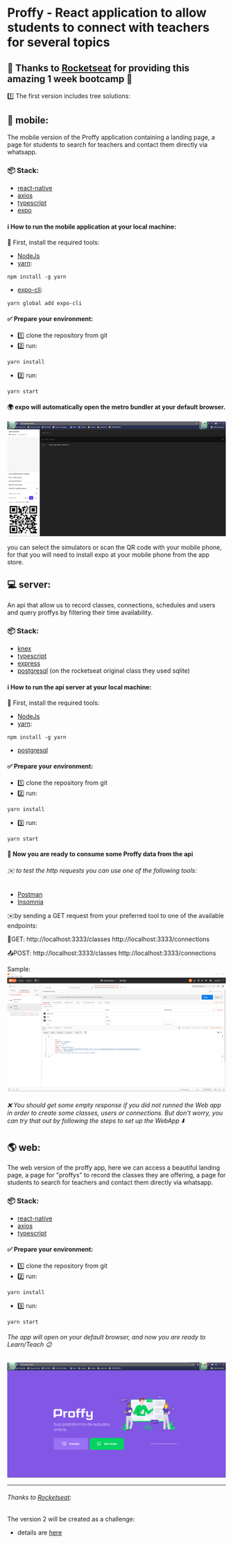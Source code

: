# Proffy - React application to allow students to connect with teachers for several topics



## :rocket: Thanks to [Rocketseat](https://rocketseat.com.br/) for providing this amazing 1 week bootcamp :clap:


:one: The first version includes tree solutions:


## :iphone: mobile: 

The mobile version of the Proffy application containing a landing page, a page for students to search for teachers and contact them directly via whatsapp.

### :package: Stack: 
* [react-native](https://reactnative.dev/)
* [axios](https://github.com/axios/axios)
* [typescript](https://www.typescriptlang.org/)
* [expo](https://expo.io/tools)
    
#### :information_source: How to run the mobile application at your local machine:

:wrench: First, install the required tools:

* [NodeJs](https://nodejs.org/en/download/)  
* [yarn](https://yarnpkg.com/getting-started/install):  
```
npm install -g yarn
```
* [expo-cli](https://expo.io/tools#cli):  
```
yarn global add expo-cli
```

#### :white_check_mark: Prepare your environment:

* :one: clone the repository from git
* :two: run:  
```
yarn install
```
* :three: run:  
```
yarn start 
```

#### :earth_africa: expo will automatically open the metro bundler at your default browser.


![](./readme/img/expo_metro_bundler.png)

you can select the simulators or scan the QR code with your mobile phone, 
for that you will need to install expo at your mobile phone from the app store.



## :computer: server:


An api that allow us to record classes, connections, schedules and users and query proffys by filtering their time availability.

### :package: Stack: 

* [knex](http://knexjs.org/)
* [typescript](https://www.typescriptlang.org/) 
* [express](https://expressjs.com/)
* [postgresql](https://www.postgresql.org/) (on the rocketseat original class they used sqlite)

#### :information_source: How to run the api server at your local machine:

:wrench: First, install the required tools:

* [NodeJs](https://nodejs.org/en/download/)  
* [yarn](https://yarnpkg.com/getting-started/install):  
```
npm install -g yarn
```
* [postgresql](https://www.postgresql.org/download/)


#### :white_check_mark: Prepare your environment:

* :one: clone the repository from git
* :two: run:  
```
yarn install
```
* :three: run:
```
yarn start
```

#### :tada: Now you are ready to consume some Proffy data from the api
###### :envelope: to test the http requests you can use one of the following tools:

* [Postman](https://www.postman.com/)
* [Insomnia](https://insomnia.rest/)

:envelope:by sending a GET request from your preferred tool to one of the available endpoints:

:email:GET: 
http://localhost:3333/classes
http://localhost:3333/connections

:outbox_tray:POST: 
http://localhost:3333/classes
http://localhost:3333/connections

Sample:
![](./readme/img/api_get_from_postman.png)

###### :x: You should get some empty response if you did not runned the Web app in order to create some classes, users or connections. But don't worry, you can try that out by following the steps to set up the WebApp :arrow_down:

## :earth_americas: web: 

The web version of the proffy app, here we can access a beautiful landing page, a page for "proffys" to record the classes they are offering, a page for students to search for teachers and contact them directly via whatsapp.

### :package: Stack: 
* [react-native](https://reactnative.dev/)
* [axios](https://github.com/axios/axios)
* [typescript](https://www.typescriptlang.org/)

#### :white_check_mark: Prepare your environment:

* :one: clone the repository from git
* :two: run:  
```
yarn install
```
* :three: run:  
```
yarn start 
```

###### The app will open on your default browser, and now you are ready to Learn/Teach :wink:
![](./readme/img/proffy_landing_page.png)

*******************************        
###### Thanks to [Rocketseat](https://rocketseat.com.br/): 
The version 2 will be created as a challenge: 
* details are [here](https://www.notion.so/Vers-o-2-0-Proffy-eefca1b981694cd0a895613bc6235970)